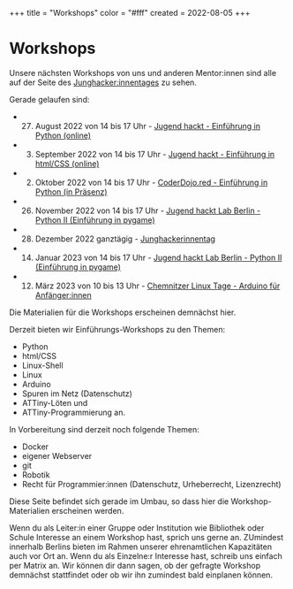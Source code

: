 +++
title = "Workshops"
color = "#fff"
created = 2022-08-05
+++

<script lang="ts">
  import Figure from '$lib/components/Figure.svelte';
</script>

# Workshops

Unsere nächsten Workshops von uns und anderen Mentor:innen sind alle auf der Seite des [Junghacker:innentages](https://junghackerinnentag.de) zu sehen.

Gerade gelaufen sind:

- 27. August 2022 von 14 bis 17 Uhr - [Jugend hackt - Einführung in Python (online)](https://coderdojo.red/posts/news/2022-08-27/)

- 3. September 2022 von 14 bis 17 Uhr - [Jugend hackt - Einführung in html/CSS (online)](https://coderdojo.red/posts/news/2022-09-03/)

- 2. Oktober 2022 von 14 bis 17 Uhr - [CoderDojo.red - Einführung in Python (in Präsenz)](https://coderdojo.red/posts/news/2022-10-02/)

- 26. November 2022 von 14 bis 17 Uhr - [ Jugend hackt Lab Berlin - Python II (Einführung in pygame)](https://coderdojo.red/posts/news/2022-11-26/)

- 28. Dezember 2022 ganztägig - [Junghackerinnentag](https://coderdojo.red/posts/news/2022-12-28-junghackerinnentag_2022/)

- 14. Januar 2023 von 14 bis 17 Uhr - [ Jugend hackt Lab Berlin - Python II (Einführung in pygame)](https://coderdojo.red/posts/news/2023-01-14/)

- 12. März 2023 von 10 bis 13 Uhr - [Chemnitzer Linux Tage - Arduino für Anfänger:innen](https://chemnitzer.linux-tage.de/2023/de/programm/junior)

Die Materialien für die Workshops erscheinen demnächst hier.

Derzeit bieten wir Einführungs-Workshops zu den Themen:

- Python
- html/CSS
- Linux-Shell
- Linux
- Arduino
- Spuren im Netz (Datenschutz)
- ATTiny-Löten und
- ATTiny-Programmierung an.

In Vorbereitung sind derzeit noch folgende Themen:

- Docker
- eigener Webserver
- git
- Robotik
- Recht für Programmier:innen (Datenschutz, Urheberrecht, Lizenzrecht)

Diese Seite befindet sich gerade im Umbau, so dass hier die Workshop-Materialien erscheinen werden.

Wenn du als Leiter:in einer Gruppe oder Institution wie Bibliothek oder Schule Interesse an einem Workshop hast, sprich uns gerne an. ZUmindest innerhalb Berlins bieten im Rahmen unserer ehrenamtlichen Kapazitäten auch vor Ort an. Wenn du als Einzelne:r Interesse hast, schreib uns einfach per Matrix an. Wir können dir dann sagen, ob der gefragte Workshop demnächst stattfindet oder ob wir ihn zumindest bald einplanen können.
